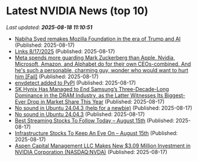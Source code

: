 # Latest NVIDIA News (top 10)
_Last updated: **2025-08-18 11:10:51**_

- [Nabiha Syed remakes Mozilla Foundation in the era of Trump and AI](https://www.theregister.com/2025/08/17/nabiha_syed_remakes_mozilla_foundation/) (Published: 2025-08-17)
- [Links 8/17/2025](https://www.nakedcapitalism.com/2025/08/links-8-17-2025.html) (Published: 2025-08-17)
- [Meta spends more guarding Mark Zuckerberg than Apple, Nvidia, Microsoft, Amazon, and Alphabet do for their own CEOs-combined. And he's such a personable, charming guy, wonder who would want to hurt him [Fail]](https://www.fark.com/comments/13780080/Meta-spends-more-guarding-Mark-Zuckerberg-than-Apple-Nvidia-Microsoft-Amazon-Alphabet-do-for-their-own-CEOs-combined-And-hes-such-a-personable-charming-guy-wonder-who-would-want-to-hurt-him) (Published: 2025-08-17)
- [envdetect added to PyPI](https://pypi.org/project/envdetect/) (Published: 2025-08-17)
- [SK Hynix Has Managed to End Samsung’s Three-Decade-Long Dominance in the DRAM Industry, as the Latter Witnesses Its Biggest-Ever Drop in Market Share This Year](https://wccftech.com/sk-hynix-has-managed-to-end-samsung-three-decade-long-dominance-in-the-dram-industry/) (Published: 2025-08-17)
- [No sound in Ubuntu 24.04.3 (help for a newbie)](https://askubuntu.com/questions/1554620/no-sound-in-ubuntu-24-04-3-help-for-a-newbie) (Published: 2025-08-17)
- [No sound in Ubuntu 24.04.3](https://askubuntu.com/questions/1554620/no-sound-in-ubuntu-24-04-3) (Published: 2025-08-17)
- [Best Streaming Stocks To Follow Today – August 15th](https://www.etfdailynews.com/2025/08/17/best-streaming-stocks-to-follow-today-august-15th/) (Published: 2025-08-17)
- [Infrastructure Stocks To Keep An Eye On – August 15th](https://www.etfdailynews.com/2025/08/17/infrastructure-stocks-to-keep-an-eye-on-august-15th/) (Published: 2025-08-17)
- [Aspen Capital Management LLC Makes New $3.09 Million Investment in NVIDIA Corporation (NASDAQ:NVDA)](https://www.etfdailynews.com/2025/08/17/aspen-capital-management-llc-makes-new-3-09-million-investment-in-nvidia-corporation-nasdaqnvda/) (Published: 2025-08-17)
